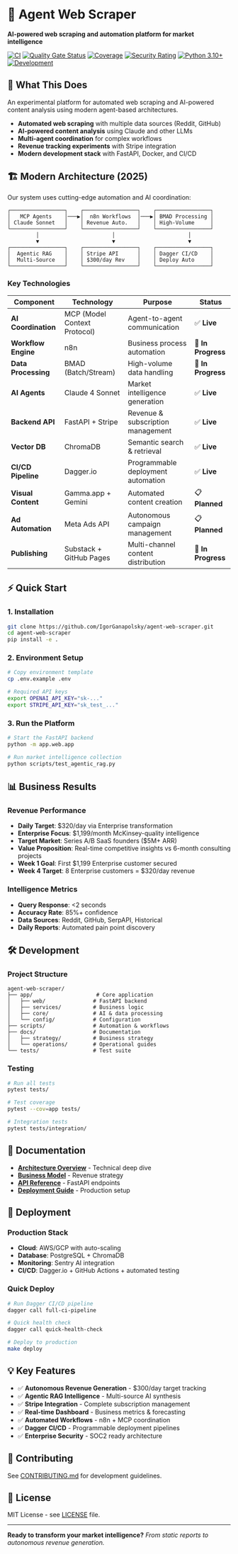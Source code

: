 # 🤖 Agent Web Scraper

**AI-powered web scraping and automation platform for market intelligence**

[![CI](https://github.com/IgorGanapolsky/agent-web-scraper/workflows/CI/badge.svg)](https://github.com/IgorGanapolsky/agent-web-scraper/actions)
[![Quality Gate Status](https://sonarcloud.io/api/project_badges/measure?project=IgorGanapolsky_agent-web-scraper&metric=alert_status)](https://sonarcloud.io/summary/new_code?id=IgorGanapolsky_agent-web-scraper)
[![Coverage](https://sonarcloud.io/api/project_badges/measure?project=IgorGanapolsky_agent-web-scraper&metric=coverage)](https://sonarcloud.io/summary/new_code?id=IgorGanapolsky_agent-web-scraper)
[![Security Rating](https://sonarcloud.io/api/project_badges/measure?project=IgorGanapolsky_agent-web-scraper&metric=security_rating)](https://sonarcloud.io/summary/new_code?id=IgorGanapolsky_agent-web-scraper)
[![Python 3.10+](https://img.shields.io/badge/python-3.10+-blue.svg)](https://www.python.org/downloads/)
[![Development](https://img.shields.io/badge/status-active%20development-blue.svg)](README.md)

## 🎯 What This Does

An experimental platform for automated web scraping and AI-powered content analysis using modern agent-based architectures.

- **Automated web scraping** with multiple data sources (Reddit, GitHub)
- **AI-powered content analysis** using Claude and other LLMs
- **Multi-agent coordination** for complex workflows
- **Revenue tracking experiments** with Stripe integration
- **Modern development stack** with FastAPI, Docker, and CI/CD

## 🏗️ Modern Architecture (2025)

Our system uses cutting-edge automation and AI coordination:

```
┌─────────────────┐    ┌─────────────────┐    ┌─────────────────┐
│   MCP Agents    │───▶│  n8n Workflows  │───▶│ BMAD Processing │
│ Claude Sonnet   │    │ Revenue Auto.   │    │ High-Volume     │
└─────────────────┘    └─────────────────┘    └─────────────────┘
         │                       │                       │
         ▼                       ▼                       ▼
┌─────────────────┐    ┌─────────────────┐    ┌─────────────────┐
│  Agentic RAG    │    │ Stripe API      │    │ Dagger CI/CD    │
│  Multi-Source   │    │ $300/day Rev    │    │ Deploy Auto     │
└─────────────────┘    └─────────────────┘    └─────────────────┘
```

### Key Technologies

| Component | Technology | Purpose | Status |
|-----------|------------|---------|---------|
| **AI Coordination** | MCP (Model Context Protocol) | Agent-to-agent communication | ✅ **Live** |
| **Workflow Engine** | n8n | Business process automation | 🚧 **In Progress** |
| **Data Processing** | BMAD (Batch/Stream) | High-volume data handling | 🚧 **In Progress** |
| **AI Agents** | Claude 4 Sonnet | Market intelligence generation | ✅ **Live** |
| **Backend API** | FastAPI + Stripe | Revenue & subscription management | ✅ **Live** |
| **Vector DB** | ChromaDB | Semantic search & retrieval | ✅ **Live** |
| **CI/CD Pipeline** | Dagger.io | Programmable deployment automation | ✅ **Live** |
| **Visual Content** | Gamma.app + Gemini | Automated content creation | 📋 **Planned** |
| **Ad Automation** | Meta Ads API | Autonomous campaign management | 📋 **Planned** |
| **Publishing** | Substack + GitHub Pages | Multi-channel content distribution | 🚧 **In Progress** |

## ⚡ Quick Start

### 1. Installation
```bash
git clone https://github.com/IgorGanapolsky/agent-web-scraper.git
cd agent-web-scraper
pip install -e .
```

### 2. Environment Setup
```bash
# Copy environment template
cp .env.example .env

# Required API keys
export OPENAI_API_KEY="sk-..."
export STRIPE_API_KEY="sk_test_..."
```

### 3. Run the Platform
```bash
# Start the FastAPI backend
python -m app.web.app

# Run market intelligence collection
python scripts/test_agentic_rag.py
```

## 📊 Business Results

### Revenue Performance
- **Daily Target**: $320/day via Enterprise transformation
- **Enterprise Focus**: $1,199/month McKinsey-quality intelligence
- **Target Market**: Series A/B SaaS founders ($5M+ ARR)
- **Value Proposition**: Real-time competitive insights vs 6-month consulting projects
- **Week 1 Goal**: First $1,199 Enterprise customer secured
- **Week 4 Target**: 8 Enterprise customers = $320/day revenue

### Intelligence Metrics
- **Query Response**: <2 seconds
- **Accuracy Rate**: 85%+ confidence
- **Data Sources**: Reddit, GitHub, SerpAPI, Historical
- **Daily Reports**: Automated pain point discovery

## 🛠️ Development

### Project Structure
```
agent-web-scraper/
├── app/                    # Core application
│   ├── web/               # FastAPI backend
│   ├── services/          # Business logic
│   ├── core/              # AI & data processing
│   └── config/            # Configuration
├── scripts/               # Automation & workflows
├── docs/                  # Documentation
│   ├── strategy/          # Business strategy
│   └── operations/        # Operational guides
└── tests/                 # Test suite
```

### Testing
```bash
# Run all tests
pytest tests/

# Test coverage
pytest --cov=app tests/

# Integration tests
pytest tests/integration/
```

## 🔗 Documentation

- **[Architecture Overview](docs/agentic-rag-architecture.md)** - Technical deep dive
- **[Business Model](docs/business-model.md)** - Revenue strategy
- **[API Reference](docs/api-reference.md)** - FastAPI endpoints
- **[Deployment Guide](docs/deployment-guide.md)** - Production setup

## 🚀 Deployment

### Production Stack
- **Cloud**: AWS/GCP with auto-scaling
- **Database**: PostgreSQL + ChromaDB
- **Monitoring**: Sentry AI integration
- **CI/CD**: Dagger.io + GitHub Actions + automated testing

### Quick Deploy
```bash
# Run Dagger CI/CD pipeline
dagger call full-ci-pipeline

# Quick health check
dagger call quick-health-check

# Deploy to production
make deploy
```

## 💡 Key Features

- ✅ **Autonomous Revenue Generation** - $300/day target tracking
- ✅ **Agentic RAG Intelligence** - Multi-source AI synthesis
- ✅ **Stripe Integration** - Complete subscription management
- ✅ **Real-time Dashboard** - Business metrics & forecasting
- ✅ **Automated Workflows** - n8n + MCP coordination
- ✅ **Dagger CI/CD** - Programmable deployment pipelines
- ✅ **Enterprise Security** - SOC2 ready architecture

## 🤝 Contributing

See [CONTRIBUTING.md](CONTRIBUTING.md) for development guidelines.

## 📄 License

MIT License - see [LICENSE](LICENSE) file.

---

**Ready to transform your market intelligence?**
*From static reports to autonomous revenue generation.*
